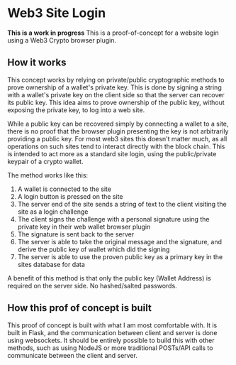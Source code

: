 # Web3 Site Login
**This is a work in progress**
This is a proof-of-concept for a website login using a Web3 Crypto browser plugin.


## How it works
This concept works by relying on private/public cryptographic methods to prove ownership of a wallet's private key.  This is done by signing a string with a wallet's private key on the client side so that the server can recover its public key.  This idea aims to prove ownership of the public key, without exposing the private key, to log into a web site.


While a public key can be recovered simply by connecting a wallet to a site, there is no proof that the browser plugin presenting the key is not arbitrarily providing a public key.  For most web3 sites this doesn't matter much, as all operations on such sites tend to interact directly with the block chain.  This is intended to act more as a standard site login, using the public/private keypair of a crypto wallet.


The method works like this:
1. A wallet is connected to the site
2. A login button is pressed on the site
3. The server end of the site sends a string of text to the client visiting the site as a login challenge
4. The client signs the challenge with a personal signature using the private key in their web wallet browser plugin
5. The signature is sent back to the server
6. The server is able to take the original message and the signature, and derive the public key of wallet which did the signing
7. The server is able to use the proven public key as a primary key in the sites database for data


A benefit of this method is that only the public key (Wallet Address) is required on the server side.  No hashed/salted passwords.


## How this prof of concept is built
This proof of concept is built with what I am most comfortable with.  It is built in Flask, and the communication between client and server is done using websockets.
It should be entirely possible to build this with other methods, such as using NodeJS or more traditional POSTs/API calls to communicate between the client and server.
